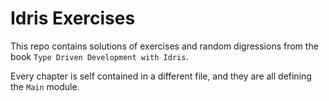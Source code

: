 # Idris Exercises

This repo contains solutions of exercises and random digressions from the book `Type Driven Development with Idris`.

Every chapter is self contained in a different file, and they are all defining the `Main` module.
